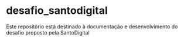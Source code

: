 # desafio_santodigital
Este repositório está destinado à documentação e desenvolvimento do desafio proposto pela SantoDigital
